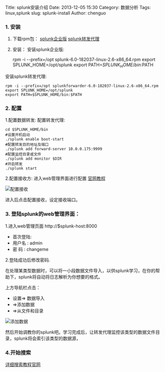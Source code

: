 Title: splunk安装介绍
Date: 2013-12-05 15:30
Category: 数据分析
Tags: linux,splunk
slug: splunk-install
Author: chenguo

### 1. 安装

1) 下载rpm包：
[splunk企业版](http://download.splunk.com/releases/6.0/splunk/linux/splunk-6.0-182037-linux-2.6-x86_64.rpm)
[splunk转发代理](http://download.splunk.com/releases/6.0/universalforwarder/linux/splunkforwarder-6.0-182037-linux-2.6-x86_64.rpm)

2) 安装：
安装splunk企业版:

    rpm -i --prefix=/opt splunk-6.0-182037-linux-2.6-x86_64.rpm
    export SPLUNK_HOME=/opt/splunk
    export PATH=$SPLUNK_HOME/bin:$PATH

安装splunk转发代理:

    rpm -i --prefix=/opt splunkforwarder-6.0-182037-linux-2.6-x86_64.rpm
    export SPLUNK_HOME=/opt/splunk
    export PATH=$SPLUNK_HOME/bin:$PATH

### 2. 配置

1.配置数据转发:
配置转发代理:

    cd $SPLUNK_HOME/bin
    #设置开机启动
    ./splunk enable boot-start
    #配置转发目的地址及端口
    ./splunk add forward-server 10.0.0.175:9999
    #配置监控目录或文件
    ./splunk add monitor $DIR
    #开启转发
    ./splunk start

2.配置接收方:
进入web管理界面进行配置 
[官网教程](http://docs.splunk.com/Documentation/Splunk/latest/Forwarding/Setupforwardingandreceiving)

![配置接收](/images/chenguo/setting_forward.png)

进入后点击配置接收，设定接收端口。

### 3. 登陆splunk的web管理界面：
1.进入web管理页面 http://$splunk-host:8000

* 首次登陆:
* 用户名 : admin
* 密  码 : changeme

2.登陆成功后修改密码.

在处理某类型数据时，可以将一小段数据文件导入，以供splunk学习，在你的帮助下，splunk将自动将日志解析为你想要的格式。

上方导航栏点击：

* 设置=> 数据导入
* =>添加数据
* =>从文件和目录

![添加数据](/images/chenguo/add_data.png)

然后开始调教你的splunk吧。学习完成后，让转发代理监控该类型的数据文件目录，splunk将会索引该类型的数据源，

### 4.开始搜索

[详细搜索教程官网](http://docs.splunk.com/Documentation/Splunk/latest/SearchTutorial/WelcometotheSearchTutorial)